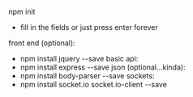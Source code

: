 

npm init
  - fill in the fields or just press enter forever

front end (optional):
 - npm install jquery --save
basic api:
 - npm install express --save
json (optional...kinda):
 - npm install body-parser --save
sockets:
 - npm install socket.io socket.io-client --save



